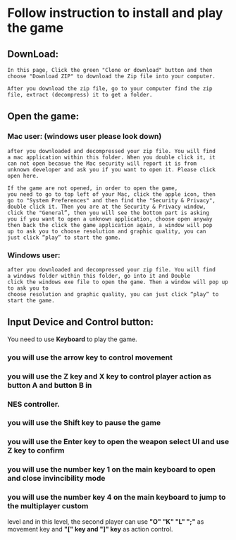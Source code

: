 # Follow instruction to install and play the game

## DownLoad:

    In this page, Click the green "Clone or download" button and then
    choose "Download ZIP" to download the Zip file into your computer.

    After you download the zip file, go to your computer find the zip
    file, extract (decompress) it to get a folder.

## Open the game:
### Mac user: (windows user please look down)
    after you downloaded and decompressed your zip file. You will find
    a mac application within this folder. When you double click it, it
    can not open becasue the Mac security will report it is from
    unknown developer and ask you if you want to open it. Please click
    open here.

    If the game are not opened, in order to open the game,
    you need to go to top left of your Mac, click the apple icon, then
    go to "System Preferences" and then find the "Security & Privacy",
    double click it. Then you are at the Security & Privacy window,
    click the "General”, then you will see the bottom part is asking
    you if you want to open a unknown application, choose open anyway
    then back the click the game application again, a window will pop
    up to ask you to choose resolution and graphic quality, you can
    just click “play” to start the game.
    
### Windows user:
    after you downloaded and decompressed your zip file. You will find
    a windows folder within this folder, go into it and Double
    click the windows exe file to open the game. Then a window will pop up to ask you to
    choose resolution and graphic quality, you can just click “play” to
    start the game.

## Input Device and Control button:
You need to use **Keyboard** to play the game.

### you will use the **arrow key** to control movement
### you will use the  **Z key** and **X key** to control player action as button A and button B in
### NES controller.
### you will use the **Shift key** to pause the game
### you will use the **Enter key** to open the weapon  select UI and use  **Z key** to confirm
### you will use the **number key 1** on the main keyboard to open and close invincibility mode
### you will use the **number key 4** on the main keyboard to jump to the multiplayer custom
level and in this level, the second player can use **"O" "K" "L" ";"** as movement key and
**"[" key and  "]" key** as action control.











